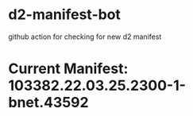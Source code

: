 # d2-manifest-bot
github action for checking for new d2 manifest

# Current Manifest: 103382.22.03.25.2300-1-bnet.43592